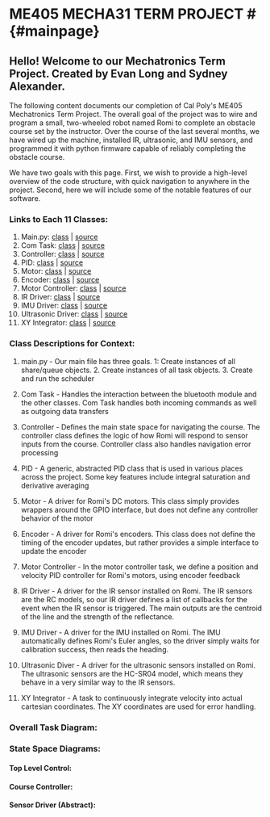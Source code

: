 # ME405 MECHA31 TERM PROJECT # {#mainpage}

## Hello! Welcome to our Mechatronics Term Project.  Created by Evan Long and Sydney Alexander.

The following content documents our completion of Cal Poly's ME405 Mechatronics Term Project.  The overall goal of the
 project was to wire and program a small, two-wheeled robot named Romi to complete an obstacle course set by the 
 instructor.  Over the course of the last several months, we have wired up the machine, installed IR, ultrasonic, and 
 IMU sensors, and programmed it with python firmware capable of reliably completing the obstacle course.

We have two goals with this page.  First, we wish to provide a high-level overview of the code structure, with quick 
 navigation to anywhere in the project.  Second, here we will include some of the notable features of our software.

### Links to Each 11 Classes:

1. Main.py: [class](https://cal-poly-me405-mecha31.github.io/class_m_e405_01_term_01_project_01v5_1_1_main.html) | [source](https://cal-poly-me405-mecha31.github.io/m_e405_01_term_01_project_01v5_8py_source.html)
2. Com Task: [class](https://cal-poly-me405-mecha31.github.io/class_com___task_1_1_com___task.html) | [source](https://cal-poly-me405-mecha31.github.io/com___task_8py_source.html)
3. Controller: [class](https://cal-poly-me405-mecha31.github.io/class_controller_1_1_controller.html) | [source](https://cal-poly-me405-mecha31.github.io/controller_8py_source.html)
4. PID: [class](https://cal-poly-me405-mecha31.github.io/class_p_i_d_1_1_p_i_d.html) | [source](https://cal-poly-me405-mecha31.github.io/p_i_d_8py_source.html)
5. Motor: [class](https://cal-poly-me405-mecha31.github.io/class_motor_1_1_motor.html) | [source](https://cal-poly-me405-mecha31.github.io/motor_8py_source.html)
6. Encoder: [class](https://cal-poly-me405-mecha31.github.io/class_encoder_1_1_encoder.html) | [source](https://cal-poly-me405-mecha31.github.io/encoder_8py_source.html)
7. Motor Controller: [class](https://cal-poly-me405-mecha31.github.io/class_motor___task_1_1_motor___task.html) | [source](https://cal-poly-me405-mecha31.github.io/motor___task_8py_source.html)
8. IR Driver: [class](https://cal-poly-me405-mecha31.github.io/class_i_r___sense___task_1_1_i_r___sense___task.html) | [source](https://cal-poly-me405-mecha31.github.io/i_r___sense___task_8py_source.html)
9. IMU Driver: [class](https://cal-poly-me405-mecha31.github.io/class_i_m_u___tracker_1_1_i_m_u___tracker.html) | [source](https://cal-poly-me405-mecha31.github.io/i_m_u___tracker_8py_source.html)
10. Ultrasonic Driver: [class](https://cal-poly-me405-mecha31.github.io/class_ultra___sense___task_1_1_ultra___sense___task.html) | [source](https://cal-poly-me405-mecha31.github.io/ultra___sense___task_8py_source.html)
11. XY Integrator: [class](https://cal-poly-me405-mecha31.github.io/class_x_y___tracking_1_1_x_y___tracking.html) | [source](https://cal-poly-me405-mecha31.github.io/x_y___tracking_8py_source.html)

### Class Descriptions for Context:

1. main.py - Our main file has three goals.  1: Create instances of all share/queue objects.  2. Create instances of 
   all task objects.  3. Create and run the scheduler

2. Com Task - Handles the interaction between the bluetooth module and the other classes.  Com Task handles both
   incoming commands as well as outgoing data transfers

3. Controller - Defines the main state space for navigating the course.  The controller class defines the logic of how
   Romi will respond to sensor inputs from the course.  Controller class also handles navigation error processing

4. PID - A generic, abstracted PID class that is used in various places across the project.  Some key features include
   integral saturation and derivative averaging

5. Motor - A driver for Romi's DC motors.  This class simply provides wrappers around the GPIO interface, but does not
   define any controller behavior of the motor

6. Encoder - A driver for Romi's encoders.  This class does not define the timing of the encoder updates, but rather
   provides a simple interface to update the encoder

7. Motor Controller - In the motor controller task, we define a position and velocity PID controller for Romi's motors,
   using encoder feedback

8. IR Driver - A driver for the IR sensor installed on Romi.  The IR sensors are the RC models, so our IR driver
   defines a list of callbacks for the event when the IR sensor is triggered.  The main outputs are the centroid of
   the line and the strength of the reflectance.

9. IMU Driver - A driver for the IMU installed on Romi.  The IMU automatically defines Romi's Euler angles, so the 
   driver simply waits for calibration success, then reads the heading.

10.  Ultrasonic Diver - A driver for the ultrasonic sensors installed on Romi.  The ultrasonic sensors are the HC-SR04 
     model, which means they behave in a very similar way to the IR sensors.

11.  XY Integrator - A task to continuously integrate velocity into actual cartesian coordinates.  The XY coordinates
     are used for error handling.


### Overall Task Diagram:

### State Space Diagrams:

#### Top Level Control:

#### Course Controller:

#### Sensor Driver (Abstract):
